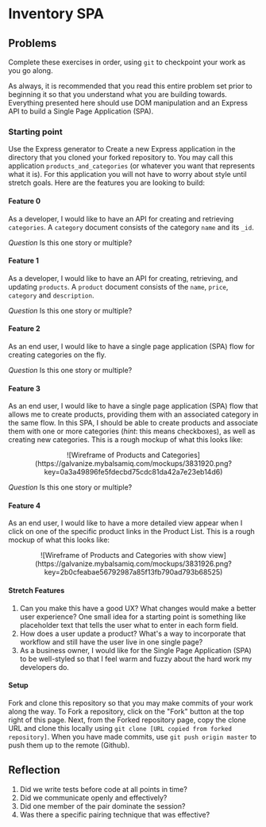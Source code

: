 # Inventory SPA

## Problems

Complete these exercises in order, using `git` to checkpoint your work as you go along.

As always, it is recommended that you read this entire problem set prior to beginning it so that you understand what you are building towards. Everything presented here should use DOM manipulation and an Express API to build a Single Page Application (SPA).

### Starting point

Use the Express generator to Create a new Express application in the directory that you cloned your forked repository to. You may call this application `products_and_categories` (or whatever you want that represents what it is). For this application you will not have to worry about style until stretch goals. Here are the features you are looking to build:

#### Feature 0

As a developer, I would like to have an API for creating and retrieving `categories`. A `category` document consists of the category `name` and its `_id`.

_Question_ Is this one story or multiple?

#### Feature 1

As a developer, I would like to have an API for creating, retrieving, and updating `products`. A `product` document consists of the `name`, `price`, `category` and `description`.

_Question_ Is this one story or multiple?

#### Feature 2

As an end user, I would like to have a single page application (SPA) flow for creating categories on the fly.

_Question_ Is this one story or multiple?

#### Feature 3

As an end user, I would like to have a single page application (SPA) flow that allows me to create products, providing them with an associated category in the same flow. In this SPA, I should be able to create products and associate them with one or more categories (_hint_: this means checkboxes), as well as creating new categories. This is a rough mockup of what this looks like:

<center>
  ![Wireframe of Products and Categories](https://galvanize.mybalsamiq.com/mockups/3831920.png?key=0a3a49896fe5fdecbd75cdc81da42a7e23eb14d6)
</center>

_Question_ Is this one story or multiple?

#### Feature 4

As an end user, I would like to have a more detailed view appear when I click on one of the specific product links in the Product List. This is a rough mockup of what this looks like:

<center>
  ![Wireframe of Products and Categories with show view](https://galvanize.mybalsamiq.com/mockups/3831926.png?key=2b0cfeabae56792987a85f13fb790ad793b68525)
</center>

#### Stretch Features

1. Can you make this have a good UX? What changes would make a better user experience? One small idea for a starting point is something like placeholder text that tells the user what to enter in each form field.
1. How does a user update a product? What's a way to incorporate that workflow and still have the user live in one single page?
1. As a business owner, I would like for the Single Page Application (SPA) to be well-styled so that I feel warm and fuzzy about the hard work my developers do.

#### Setup

Fork and clone this repository so that you may make commits of your work along the way. To Fork a repository, click on the "Fork" button at the top right of this page. Next, from the Forked repository page, copy the clone URL and clone this locally using `git clone [URL copied from forked repository]`. When you have made commits, use `git push origin master` to push them up to the remote (Github).

## Reflection

1. Did we write tests before code at all points in time?
1. Did we communicate openly and effectively?
1. Did one member of the pair dominate the session?
1. Was there a specific pairing technique that was effective?
